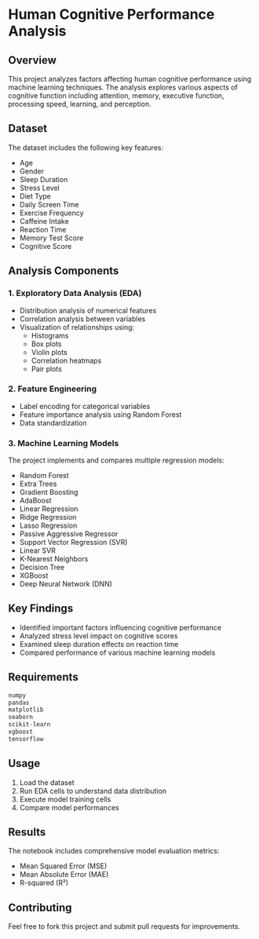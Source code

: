 # Human Cognitive Performance Analysis

## Overview
This project analyzes factors affecting human cognitive performance using machine learning techniques. The analysis explores various aspects of cognitive function including attention, memory, executive function, processing speed, learning, and perception.

## Dataset
The dataset includes the following key features:
- Age
- Gender
- Sleep Duration
- Stress Level
- Diet Type
- Daily Screen Time
- Exercise Frequency
- Caffeine Intake
- Reaction Time
- Memory Test Score
- Cognitive Score

## Analysis Components

### 1. Exploratory Data Analysis (EDA)
- Distribution analysis of numerical features
- Correlation analysis between variables
- Visualization of relationships using:
  - Histograms
  - Box plots
  - Violin plots
  - Correlation heatmaps
  - Pair plots

### 2. Feature Engineering
- Label encoding for categorical variables
- Feature importance analysis using Random Forest
- Data standardization

### 3. Machine Learning Models
The project implements and compares multiple regression models:
- Random Forest
- Extra Trees
- Gradient Boosting
- AdaBoost
- Linear Regression
- Ridge Regression
- Lasso Regression
- Passive Aggressive Regressor
- Support Vector Regression (SVR)
- Linear SVR
- K-Nearest Neighbors
- Decision Tree
- XGBoost
- Deep Neural Network (DNN)

## Key Findings
- Identified important factors influencing cognitive performance
- Analyzed stress level impact on cognitive scores
- Examined sleep duration effects on reaction time
- Compared performance of various machine learning models

## Requirements
```python
numpy
pandas
matplotlib
seaborn
scikit-learn
xgboost
tensorflow
```

## Usage
1. Load the dataset
2. Run EDA cells to understand data distribution
3. Execute model training cells
4. Compare model performances

## Results
The notebook includes comprehensive model evaluation metrics:
- Mean Squared Error (MSE)
- Mean Absolute Error (MAE)
- R-squared (R²)

## Contributing
Feel free to fork this project and submit pull requests for improvements.
